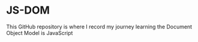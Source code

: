 # JS-DOM
This GitHub repository is where I record my journey learning the Document Object Model is JavaScript
